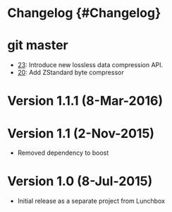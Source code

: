 # Changelog {#Changelog}

# git master

* [23](https://github.com/Eyescale/Pression/pull/23):
  Introduce new lossless data compression API.
* [20](https://github.com/Eyescale/Pression/pull/20):
  Add ZStandard byte compressor

# Version 1.1.1 (8-Mar-2016)
# Version 1.1 (2-Nov-2015)

* Removed dependency to boost

# Version 1.0 (8-Jul-2015)

* Initial release as a separate project from Lunchbox
